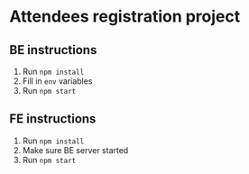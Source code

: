 # Attendees registration project

## BE instructions
1) Run `npm install`
2) Fill in `env` variables
3) Run `npm start`

## FE instructions
1) Run `npm install`
2) Make sure BE server started
3) Run `npm start`